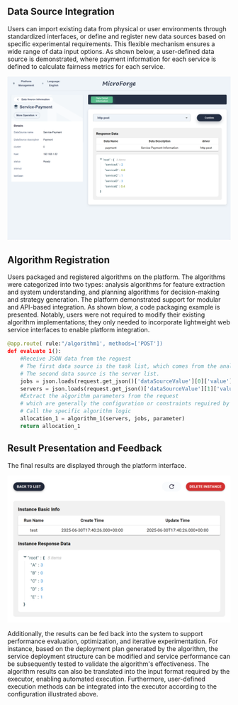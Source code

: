 ## Data Source Integration

Users can import existing data from physical or user environments through standardized interfaces, or define and register new data sources based on specific experimental requirements. This flexible mechanism ensures a wide range of data input options. As shown below, a user-defined data source is demonstrated, where payment information for each service is defined to calculate fairness metrics for each service.

![Data Source Integration](datasource.png)

## Algorithm Registration

Users packaged and registered algorithms on the platform. The algorithms were categorized into two types: analysis algorithms for feature extraction and system understanding, and planning algorithms for decision-making and strategy generation. The platform demonstrated support for modular and API-based integration. As shown blow, a code packaging example is presented. Notably, users were not required to modify their existing algorithm implementations; they only needed to incorporate lightweight web service interfaces to enable platform integration.

```python
@app.route( rule:"/algorithm1', methods=['POST'])
def evaluate 1():
    #Receive JSON data from the reguest
    # The first data source is the task list, which comes from the analysis algorithm
    # The second data source is the server list.
    jobs = json.loads(request.get_json()['dataSourceValue'][0]['value']
    servers = json.loads(request.get_json()['dataSourceValue'][1]['value']
    #Extract the algorithm parameters from the request
    # which are generally the configuration or constraints reguired by the algorithm.parameter =request.get json()['parameter']
    # Call the specific algorithm logic
    allocation_1 = algorithm_1(servers, jobs, parameter)
    return allocation_1
```

## Result Presentation and Feedback

The final results are displayed through the platform interface.

![](algorithm_output.png)

Additionally, the results can be fed back into the system to support performance evaluation, optimization, and iterative experimentation. For instance, based on the deployment plan generated by the algorithm, the service deployment structure can be modified and service performance can be subsequently tested to validate the algorithm's effectiveness. The algorithm results can also be translated into the input format required by the executor, enabling automated execution. Furthermore, user-defined execution methods can be integrated into the executor according to the configuration illustrated above.